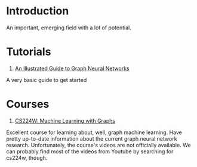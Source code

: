 # Introduction
An important, emerging field with a lot of potential. 

# Tutorials
1. [An Illustrated Guide to Graph Neural Networks](https://medium.com/dair-ai/an-illustrated-guide-to-graph-neural-networks-d5564a551783)

A very basic guide to get started

# Courses
1. [CS224W: Machine Learning with Graphs](http://web.stanford.edu/class/cs224w)

Excellent course for learning about, well, graph machine learning. Have pretty up-to-date information about the current graph neural network research. Unfortunately, the course's videos are not officially available. We can probably find most of the videos from Youtube by searching for cs224w, though.

